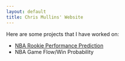 ```yaml
---
layout: default
title: Chris Mullins' Website
---
```


Here are some projects that I have worked on:
  - [NBA Rookie Performance Prediction](rookie_predict/index.html)
  - NBA Game Flow/Win Probability 

